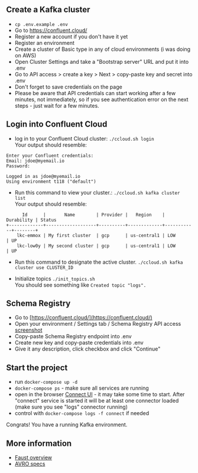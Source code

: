 ## Create a Kafka cluster
- `cp .env.example .env`
- Go to https://confluent.cloud/
- Register a new account if you don't have it yet
- Register an environment
- Create a cluster of Basic type in any of cloud environments (i was doing on AWS)
- Open Cluster Settings and take a "Bootstrap server" URL and put it into .env
- Go to API access > create a key > Next > copy-paste key and secret into .env 
- Don't forget to save credentials on the page
- Please be aware that API credentials can start working after a few minutes, not immediately, so if you see authentication error on the next steps - just wait for a few minutes.

## Login into Confluent Cloud
- log in to your Confluent Cloud cluster: `./ccloud.sh login`  
Your output should resemble:
```
Enter your Confluent credentials:
Email: jdoe@myemail.io
Password:

Logged in as jdoe@myemail.io
Using environment t118 ("default")
```
- Run this command to view your cluster.: `./ccloud.sh kafka cluster list`  
Your output should resemble:
```
      Id      |       Name        | Provider |   Region    | Durability | Status
+-------------+-------------------+----------+-------------+------------+--------+
    lkc-emmox | My first cluster  | gcp      | us-central1 | LOW        | UP
    lkc-low0y | My second cluster | gcp      | us-central1 | LOW        | UP
```
- Run this command to designate the active cluster.
`./ccloud.sh kafka cluster use CLUSTER_ID`  

- Initialize topics `./init_topics.sh`   
You should see something like `Created topic "logs".`

## Schema Registry
- Go to [https://confluent.cloud/](https://confluent.cloud/)
- Open your environment / Settings tab / Schema Registry API access [screenshot](http://joxi.ru/DmB4Dv7i4dVRjA)
- Copy-paste Schema Registry endpoint into .env
- Create new key and copy-paste credentials into .env
- Give it any description, click checkbox and click "Continue"

## Start the project
- run `docker-compose up -d`  
- `docker-compose ps` - make sure all services are running
- open in the browser [Connect UI](http://localhost:8007) - it may take some time to start. After "connect" service is started it will be at least one connector loaded (make sure you see "logs" connector running)
- control with `docker-compose logs -f connect` if needed

Congrats! You have a running Kafka environment. 

## More information
- [Faust overview](https://www.youtube.com/watch?v=Ik1PBbCWcTc)
- [AVRO specs](http://avro.apache.org/docs/current/spec.html)
